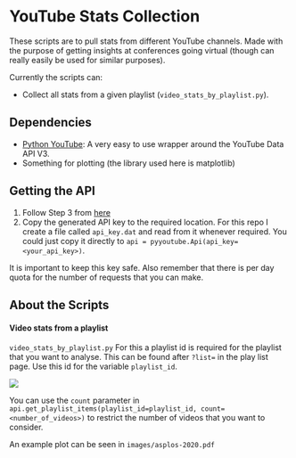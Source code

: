 # YouTube Stats Collection
These scripts are to pull stats from different YouTube channels. Made with the purpose of getting insights at conferences going virtual (though can really easily be used for similar purposes).

Currently the scripts can:

- Collect all stats from a given playlist (`video_stats_by_playlist.py`). 

## Dependencies

- [Python YouTube](https://github.com/sns-sdks/python-youtube): A very easy to use wrapper around the YouTube Data API V3.
- Something for plotting (the library used here is matplotlib)

## Getting the API

1. Follow Step 3 from [here](https://towardsdatascience.com/tutorial-using-youtubes-annoying-data-api-in-python-part-1-9618beb0e7ea)
2. Copy the generated API key to the required location. For this repo I create a file called `api_key.dat` and read from it whenever required. You could just copy it directly to `api = pyyoutube.Api(api_key=<your_api_key>)`. 

It is important to keep this key safe. Also remember that there is per day quota for the number of requests that you can make.

## About the Scripts

#### Video stats from a playlist
`video_stats_by_playlist.py`
For this a playlist id is required for the playlist that you want to analyse. This can be found after `?list=` in the play list page. Use this id for the variable `playlist_id`. 

![](/home/shreyas/fun/youtube-conf/images/playlist.png)



You can use the `count` parameter in `api.get_playlist_items(playlist_id=playlist_id, count=<number_of_videos>)` to restrict the number of videos that you want to consider.

An example plot can be seen in `images/asplos-2020.pdf`